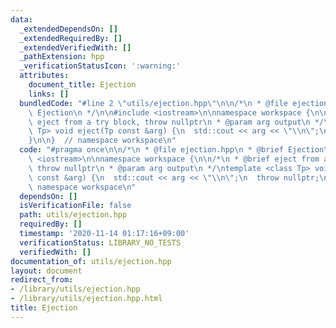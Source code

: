 ```yaml
---
data:
  _extendedDependsOn: []
  _extendedRequiredBy: []
  _extendedVerifiedWith: []
  _pathExtension: hpp
  _verificationStatusIcon: ':warning:'
  attributes:
    document_title: Ejection
    links: []
  bundledCode: "#line 2 \"utils/ejection.hpp\"\n\n/*\n * @file ejection.hpp\n * @brief\
    \ Ejection\n */\n\n#include <iostream>\n\nnamespace workspace {\n\n/*\n * @brief\
    \ eject from a try block, throw nullptr\n * @param arg output\n */\ntemplate <class\
    \ Tp> void eject(Tp const &arg) {\n  std::cout << arg << \"\\n\";\n  throw nullptr;\n\
    }\n\n}  // namespace workspace\n"
  code: "#pragma once\n\n/*\n * @file ejection.hpp\n * @brief Ejection\n */\n\n#include\
    \ <iostream>\n\nnamespace workspace {\n\n/*\n * @brief eject from a try block,\
    \ throw nullptr\n * @param arg output\n */\ntemplate <class Tp> void eject(Tp\
    \ const &arg) {\n  std::cout << arg << \"\\n\";\n  throw nullptr;\n}\n\n}  //\
    \ namespace workspace\n"
  dependsOn: []
  isVerificationFile: false
  path: utils/ejection.hpp
  requiredBy: []
  timestamp: '2020-11-14 01:17:16+09:00'
  verificationStatus: LIBRARY_NO_TESTS
  verifiedWith: []
documentation_of: utils/ejection.hpp
layout: document
redirect_from:
- /library/utils/ejection.hpp
- /library/utils/ejection.hpp.html
title: Ejection
---
```

